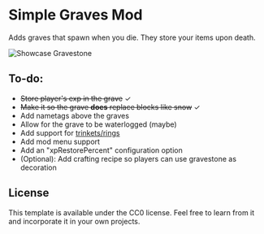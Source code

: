 # Simple Graves Mod

Adds graves that spawn when you die. They store your items upon death.

![Showcase Gravestone](https://github.com/Speechrezz/simple-graves-mod/blob/master/images/Showcase.jpg)

## To-do:
- ~~Store player's exp in the grave~~ ✓
- ~~Make it so the grave **does** replace blocks like snow~~ ✓
- Add nametags above the graves
- Allow for the grave to be waterlogged (maybe)
- Add support for [trinkets/rings](https://www.curseforge.com/minecraft/mc-mods/trinkets-fabric "Trinkets (fabric)")
- Add mod menu support
- Add an "xpRestorePercent" configuration option
- (Optional): Add crafting recipe so players can use gravestone as decoration

## License

This template is available under the CC0 license. Feel free to learn from it and incorporate it in your own projects.
